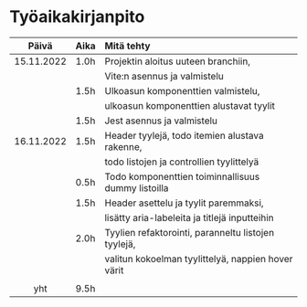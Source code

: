 # Työaikakirjanpito

|   Päivä    | Aika | Mitä tehty                                          |
| :--------: | :--- | :-------------------------------------------------- |
| 15.11.2022 | 1.0h | Projektin aloitus uuteen branchiin,                 |
|            |      | Vite:n asennus ja valmistelu                        |
|            | 1.5h | Ulkoasun komponenttien valmistelu,                  |
|            |      | ulkoasun komponenttien alustavat tyylit             |
|            | 1.5h | Jest asennus ja valmistelu                          |
| 16.11.2022 | 1.5h | Header tyylejä, todo itemien alustava rakenne,      |
|            |      | todo listojen ja controllien tyylittelyä            |
|            | 0.5h | Todo komponenttien toiminnallisuus dummy listoilla  |
|            | 1.5h | Header asettelu ja tyylit paremmaksi,               |
|            |      | lisätty aria-labeleita ja titlejä inputteihin       |
|            | 2.0h | Tyylien refaktorointi, paranneltu listojen tyylejä, |
|            |      | valitun kokoelman tyylittelyä, nappien hover värit  |
|            |      |                                                     |
|    yht     | 9.5h |                                                     |

